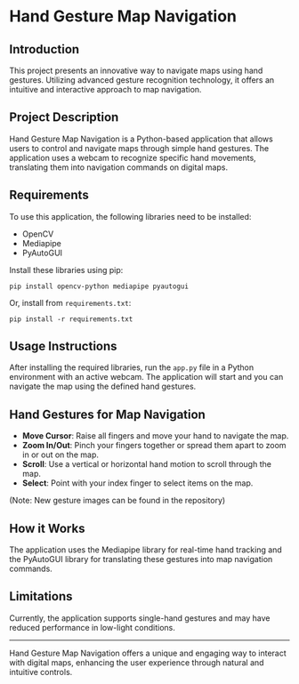 # Hand Gesture Map Navigation

## Introduction

This project presents an innovative way to navigate maps using hand gestures. Utilizing advanced gesture recognition technology, it offers an intuitive and interactive approach to map navigation.

## Project Description

Hand Gesture Map Navigation is a Python-based application that allows users to control and navigate maps through simple hand gestures. The application uses a webcam to recognize specific hand movements, translating them into navigation commands on digital maps.

## Requirements

To use this application, the following libraries need to be installed:

- OpenCV
- Mediapipe
- PyAutoGUI

Install these libraries using pip:

`pip install opencv-python mediapipe pyautogui`

Or, install from `requirements.txt`:

`pip install -r requirements.txt`

## Usage Instructions

After installing the required libraries, run the `app.py` file in a Python environment with an active webcam. The application will start and you can navigate the map using the defined hand gestures.

## Hand Gestures for Map Navigation

- **Move Cursor**: Raise all fingers and move your hand to navigate the map.
- **Zoom In/Out**: Pinch your fingers together or spread them apart to zoom in or out on the map.
- **Scroll**: Use a vertical or horizontal hand motion to scroll through the map.
- **Select**: Point with your index finger to select items on the map.

(Note: New gesture images can be found in the repository)

## How it Works

The application uses the Mediapipe library for real-time hand tracking and the PyAutoGUI library for translating these gestures into map navigation commands.

## Limitations

Currently, the application supports single-hand gestures and may have reduced performance in low-light conditions.

---

Hand Gesture Map Navigation offers a unique and engaging way to interact with digital maps, enhancing the user experience through natural and intuitive controls.
